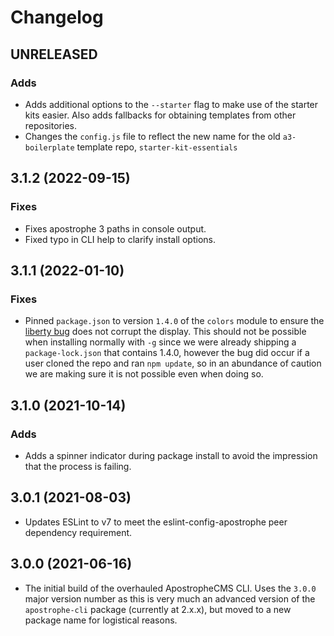 # Changelog

## UNRELEASED

### Adds

- Adds additional options to the `--starter` flag to make use of the starter kits easier. Also adds fallbacks for obtaining templates from other repositories.
- Changes the `config.js` file to reflect the new name for the old `a3-boilerplate` template repo, `starter-kit-essentials`

## 3.1.2 (2022-09-15)

### Fixes 

- Fixes apostrophe 3 paths in console output.
- Fixed typo in CLI help to clarify install options.

## 3.1.1 (2022-01-10)

### Fixes

- Pinned `package.json` to version `1.4.0` of the `colors` module to ensure the [liberty bug](https://github.com/Marak/colors.js/issues/285) does not corrupt the display. This should not be possible when installing normally with `-g` since we were already shipping a `package-lock.json` that contains 1.4.0, however the bug did occur if a user cloned the repo and ran `npm update`, so in an abundance of caution we are making sure it is not possible even when doing so.

## 3.1.0 (2021-10-14)

### Adds

- Adds a spinner indicator during package install to avoid the impression that the process is failing.

## 3.0.1 (2021-08-03)

- Updates ESLint to v7 to meet the eslint-config-apostrophe peer dependency requirement.

## 3.0.0 (2021-06-16)

- The initial build of the overhauled ApostropheCMS CLI. Uses the `3.0.0` major version number as this is very much an advanced version of the `apostrophe-cli` package (currently at 2.x.x), but moved to a new package name for logistical reasons.
